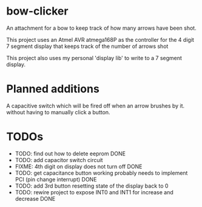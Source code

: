 # bow-clicker
An attachment for a bow to keep track of how many arrows have been shot.

This project uses an Atmel AVR atmega168P as the controller for the 4 digit 7 segment display that keeps track of the number of arrows shot

This project also uses my personal 'display lib' to write to a 7 segment display. 

# Planned additions

A capacitive switch which will be fired off when an arrow brushes by it. without having to manually click a button. 

# TODOs

- TODO: find out how to delete eeprom DONE 
- TODO: add capacitor switch circuit 
- FIXME: 4th digit on display does not turn off DONE 
- TODO: get capacitance button working probably needs to implement PCI (pin change interrupt) DONE
- TODO: add 3rd button resetting state of the display back to 0
- TODO: rewire project to expose INT0 and INT1 for increase and decrease DONE
